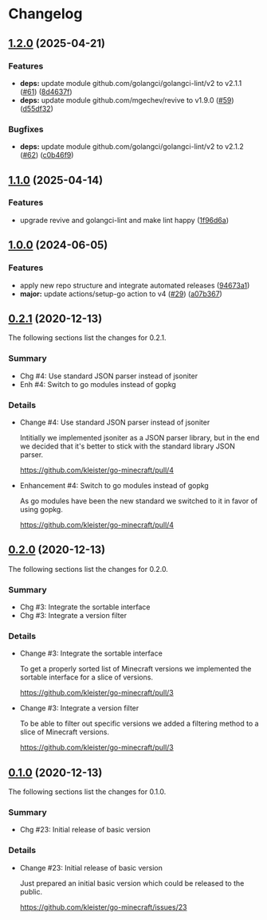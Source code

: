 # Changelog

## [1.2.0](https://github.com/kleister/go-minecraft/compare/v1.1.0...v1.2.0) (2025-04-21)


### Features

* **deps:** update module github.com/golangci/golangci-lint/v2 to v2.1.1 ([#61](https://github.com/kleister/go-minecraft/issues/61)) ([8d4637f](https://github.com/kleister/go-minecraft/commit/8d4637f898d943987839b6f43cc756caa574c127))
* **deps:** update module github.com/mgechev/revive to v1.9.0 ([#59](https://github.com/kleister/go-minecraft/issues/59)) ([d55df32](https://github.com/kleister/go-minecraft/commit/d55df326950964f25125c84f29b0b28d638649d0))


### Bugfixes

* **deps:** update module github.com/golangci/golangci-lint/v2 to v2.1.2 ([#62](https://github.com/kleister/go-minecraft/issues/62)) ([c0b46f9](https://github.com/kleister/go-minecraft/commit/c0b46f9de7f2e8a372bdf102196cc072ca243630))

## [1.1.0](https://github.com/kleister/go-minecraft/compare/v1.0.0...v1.1.0) (2025-04-14)


### Features

* upgrade revive and golangci-lint and make lint happy ([1f96d6a](https://github.com/kleister/go-minecraft/commit/1f96d6a8be6b57339d16caedf0f3219cc8789871))

## [1.0.0](https://github.com/kleister/go-minecraft/compare/v0.2.1...v1.0.0) (2024-06-05)


### Features

* apply new repo structure and integrate automated releases ([94673a1](https://github.com/kleister/go-minecraft/commit/94673a1585cc1d7b6b3931b980933f092f034d19))
* **major:** update actions/setup-go action to v4 ([#29](https://github.com/kleister/go-minecraft/issues/29)) ([a07b367](https://github.com/kleister/go-minecraft/commit/a07b367471a36cda5ab130ef2a21782e0601f9c3))


## [0.2.1]() (2020-12-13)

The following sections list the changes for 0.2.1.

### Summary

 * Chg #4: Use standard JSON parser instead of jsoniter
 * Enh #4: Switch to go modules instead of gopkg

### Details

 * Change #4: Use standard JSON parser instead of jsoniter

   Intitially we implemented jsoniter as a JSON parser library, but in the end we decided that it's
   better to stick with the standard library JSON parser.

   https://github.com/kleister/go-minecraft/pull/4

 * Enhancement #4: Switch to go modules instead of gopkg

   As go modules have been the new standard we switched to it in favor of using gopkg.

   https://github.com/kleister/go-minecraft/pull/4


## [0.2.0]() (2020-12-13)

The following sections list the changes for 0.2.0.

### Summary

 * Chg #3: Integrate the sortable interface
 * Chg #3: Integrate a version filter

### Details

 * Change #3: Integrate the sortable interface

   To get a properly sorted list of Minecraft versions we implemented the sortable interface for a
   slice of versions.

   https://github.com/kleister/go-minecraft/pull/3

 * Change #3: Integrate a version filter

   To be able to filter out specific versions we added a filtering method to a slice of Minecraft
   versions.

   https://github.com/kleister/go-minecraft/pull/3


## [0.1.0]() (2020-12-13)

The following sections list the changes for 0.1.0.

### Summary

 * Chg #23: Initial release of basic version

### Details

 * Change #23: Initial release of basic version

   Just prepared an initial basic version which could be released to the public.

   https://github.com/kleister/go-minecraft/issues/23
